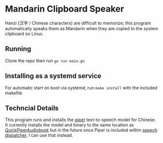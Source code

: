 # Mandarin Clipboard Speaker

Hanzi (汉字 / Chinese characters) are difficult to memorize; this program automatically speaks them as Mandarin when they are copied to the system clipboard on Linux.

## Running

Clone the repo then run `go run main.go`

## Installing as a systemd service

For automatic start on boot via systemd, run `make install` with the included makefile

## Techncial Details

This program runs and installs the [piper](https://rhasspy.github.io/piper-samples/) text-to-speech model for Chinese.  It currently installs the model and binary to the same location as [QuickPiperAudiobook](https://github.com/C-Loftus/QuickPiperAudiobook) but in the future once Piper is included within [speech dispatcher](https://github.com/brailcom/speechd), I can use that instead.